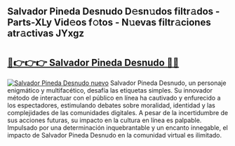 ## Salvador Pineda Desnudo D𝚎sn𝚞dos filtr𝚊dos - Parts-XLy Vid𝚎os f𝚘tos - N𝚞evas filtr𝚊ciones atr𝚊ctivas JYxgz

# <h2><a href="http://mbc5uv4.tromn.icu/?c=Salvador+Pineda+Desnudo">🔗👉👉👉 Salvador Pineda Desnudo 🔗🔗</a></h2>

[![Salvador Pineda Desnudo nuevo](https://i.imgur.com/pEAQMta.gif)](http://mbc5uv4.tromn.icu/?c=Salvador+Pineda+Desnudo)
Salvador Pineda Desnudo, un personaje enigmático y multifacético, desafía las etiquetas simples. Su innovador método de interactuar con el público en línea ha cautivado y enfurecido a los espectadores, estimulando debates sobre moralidad, identidad y las complejidades de las comunidades digitales. A pesar de la incertidumbre de sus acciones futuras, su impacto en la cultura en línea es palpable. Impulsado por una determinación inquebrantable y un encanto innegable, el impacto de Salvador Pineda Desnudo en la comunidad virtual es ilimitado.
